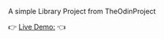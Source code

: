 A simple Library Project from TheOdinProject

👉 [Live Demo:](https://nishchaaal.github.io/Library/) 👈
